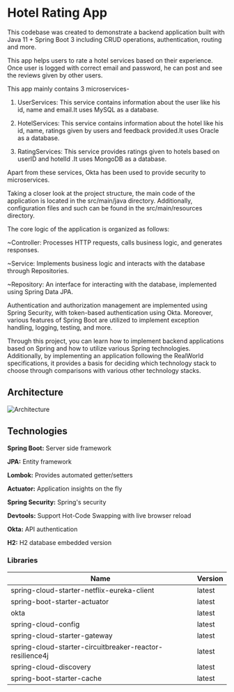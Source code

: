 
# Hotel Rating App
This codebase was created to demonstrate a backend application built with Java 11 + Spring Boot 3 including CRUD operations, authentication, routing and more.

This app helps users to rate a hotel services based on their experience. Once user is logged with correct email and password, he can post and see the reviews given by other users.

This app mainly contains 3 microservices-

1) UserServices: This service contains information about the user like his id, name and email.It uses MySQL as a database.

2) HotelServices: This service contains information about the hotel like his id, name, ratings given by users and feedback provided.It uses Oracle as a database.

3) RatingServices: This service provides ratings given to hotels based on userID and hotelId .It uses MongoDB as a database.

Apart from these services, Okta has been used to provide security to microservices.

Taking a closer look at the project structure, the main code of the application is located in the src/main/java directory. Additionally, configuration files and such can be found in the src/main/resources directory.

The core logic of the application is organized as follows:

~Controller: Processes HTTP requests, calls business logic, and generates responses.

~Service: Implements business logic and interacts with the database through Repositories.

~Repository: An interface for interacting with the database, implemented using Spring Data JPA.

Authentication and authorization management are implemented using Spring Security, with token-based authentication using Okta. Moreover, various features of Spring Boot are utilized to implement exception handling, logging, testing, and more.

Through this project, you can learn how to implement backend applications based on Spring and how to utilize various Spring technologies. Additionally, by implementing an application following the RealWorld specifications, it provides a basis for deciding which technology stack to choose through comparisons with various other technology stacks.

## Architecture
![Architecture](https://user-images.githubusercontent.com/60563826/234794845-a0052e04-3537-41dd-989d-c3180b9cb2f8.jpg)

## Technologies

**Spring Boot:** Server side framework

**JPA:** Entity framework

**Lombok:** Provides automated getter/setters

**Actuator:** Application insights on the fly

**Spring Security:** Spring's security 

**Devtools:** Support Hot-Code Swapping with live browser reload

**Okta:** API authentication

**H2:** H2 database embedded version


### Libraries

| Name  | Version | 
|----|----|
| spring-cloud-starter-netflix-eureka-client | latest  |
| spring-boot-starter-actuator | latest |
| okta | latest |
| spring-cloud-config | latest |
| spring-cloud-starter-gateway | latest |
| spring-cloud-starter-circuitbreaker-reactor-resilience4j | latest |
| spring-cloud-discovery | latest |
| spring-boot-starter-cache | latest |



